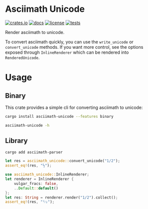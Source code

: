 Asciimath Unicode
=================
[![crates.io](https://img.shields.io/crates/v/asciimath-unicode)](https://crates.io/crates/asciimath-unicode)
[![docs](https://docs.rs/asciimath-unicode/badge.svg)](https://docs.rs/asciimath-unicode)
[![license](https://img.shields.io/github/license/erikbrinkman/asciimath-unicode-rs)](LICENSE)
[![tests](https://github.com/erikbrinkman/asciimath-unicode-rs/actions/workflows/rust.yml/badge.svg)](https://github.com/erikbrinkman/asciimath-unicode-rs/actions/workflows/rust.yml)

Render asciimath to unicode.

To convert asciimath quickly, you can use the `write_unicode` or
`convert_unicode` methods.  If you want more control, see the options exposed
through `InlineRenderer` which can be rendered into `RenderedUnicode`.

# Usage

## Binary

This crate provides a simple cli for converting asciimath to unicode:

```bash
cargo install asciimath-unicode --features binary
```

```bash
asciimath-unicode -h
```

## Library

```bash
cargo add asciimath-parser
```

```rs
let res = asciimath_unicode::convert_unicode("1/2");
assert_eq!(res, "½");
```

```rs
use asciimath_unicode::InlineRenderer;
let renderer = InlineRenderer {
    vulgar_fracs: false,
    ..Default::default()
};
let res: String = renderer.render("1/2").collect();
assert_eq!(res, "¹⁄₂");
```
